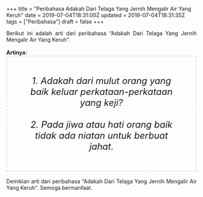 +++
title = "Peribahasa Adakah Dari Telaga Yang Jernih Mengalir Air Yang Keruh"
date = 2019-07-04T18:31:00Z
updated = 2019-07-04T18:31:35Z
tags = ["Peribahasa"]
draft = false
+++

<div dir="ltr" style="text-align: left;" trbidi="on"><div style="text-align: justify;">Berikut ini adalah arti dari peribahasa “Adakah Dari Telaga Yang Jernih Mengalir Air Yang Keruh”.</div><br /><div style="text-align: justify;"><b>Artinya:</b></div><div style="border: 2px dashed #ddd; font-size: 24px; height: auto; margin: 0 auto; padding: 50px; text-align: center; width: auto;"><i>1. Adakah dari mulut orang yang baik keluar perkataan-perkataan yang keji?<br /><br />2. Pada jiwa atau hati orang baik tidak ada niatan untuk berbuat jahat.</i></div><div style="text-align: justify;"><br /></div><div style="text-align: justify;">Demikian arti dari peribahasa "Adakah Dari Telaga Yang Jernih Mengalir Air Yang Keruh". Semoga bermanfaat.</div></div>
